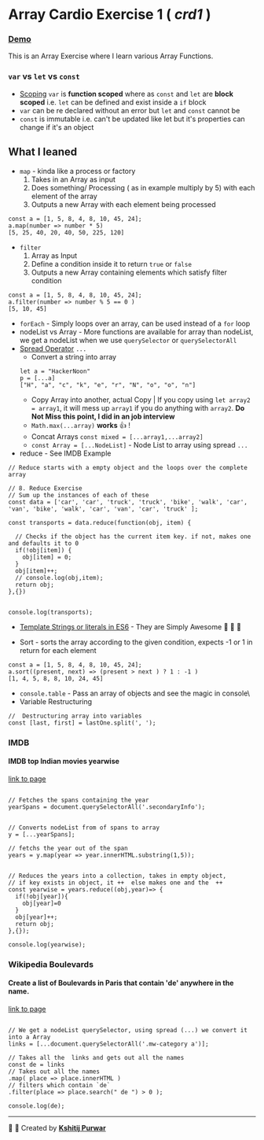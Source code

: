 # Array Cardio Exercise 1 ( _crd1_ )
### [Demo](https://www.kshitijpurwar.com/4.ArrayCardio1/)

This is an Array Exercise where I learn various Array Functions.

### `var` vs `let` vs `const`
- [Scoping](http://wesbos.com/javascript-scoping/) `var` is __function scoped__ where as `const` and `let` are __block scoped__ i.e. `let` can be defined and exist inside a `if` block
- `var` can be re declared without an error but `let` and `const` cannot be
- `const` is immutable i.e. can't be updated like let but it's properties can change if it's an object



## What I leaned
- `map` - kinda like a process or factory
  1. Takes in an Array as input
  1. Does something/ Processing ( as in example multiply by 5) with each element of the array
  1. Outputs a new Array  with each element being processed
```
const a = [1, 5, 8, 4, 8, 10, 45, 24];
a.map(number => number * 5)
[5, 25, 40, 20, 40, 50, 225, 120]
```  
- `filter`
  1. Array as Input
  1. Define a condition inside it to return `true` or `false`
  1. Outputs a new Array containing elements which satisfy filter condition
```
const a = [1, 5, 8, 4, 8, 10, 45, 24];
a.filter(number => number % 5 == 0 )
[5, 10, 45]
```
- `forEach` - Simply loops over an array, can be used instead of a `for` loop
- nodeList vs Array - More functions are available for array than nodeList, we get a nodeList when we use `querySelector` or `querySelectorAll`
- [Spread Operator](https://hackernoon.com/javascript-the-spread-operator-a867a71668ca) `...`
  - Convert a string into array
  ```
  let a = "HackerNoon"
  p = [...a]
  ["H", "a", "c", "k", "e", "r", "N", "o", "o", "n"]
  ```
  - Copy Array into another, actual Copy
  | If you copy using `let array2 = array1`, it will mess up `array1` if you do anything with `array2`. __Do Not Miss this point, I did in an job interview__
  - `Math.max(...array)` __works__ :thumbsup: !
  - Concat Arrays `const mixed = [...array1,...array2]`
  - `const Array = [...NodeList]` - Node List to array using spread `...`
- reduce - See IMDB Example

```
// Reduce starts with a empty object and the loops over the complete array

// 8. Reduce Exercise
// Sum up the instances of each of these
const data = ['car', 'car', 'truck', 'truck', 'bike', 'walk', 'car', 'van', 'bike', 'walk', 'car', 'van', 'car', 'truck' ];

const transports = data.reduce(function(obj, item) {

  // Checks if the object has the current item key. if not, makes one and defaults it to 0
  if(!obj[item]) {
    obj[item] = 0;
  }
  obj[item]++;
  // console.log(obj,item);
  return obj;
},{})


console.log(transports);
```
- [Template Strings or literals in ES6](http://wesbos.com/template-strings-html/) - They are Simply Awesome :beers: :tada: :balloon:

- Sort - sorts the array according to the given condition, expects -1 or 1 in return for each element
```
const a = [1, 5, 8, 4, 8, 10, 45, 24];
a.sort((present, next) => (present > next ) ? 1 : -1 )
[1, 4, 5, 8, 8, 10, 24, 45]
```
- `console.table` - Pass an array of objects and see the magic in console\\
- Variable Restructuring

```
//  Destructuring array into variables
const [last, first] = lastOne.split(', ');
```


### IMDB
#### IMDB top Indian movies yearwise
[link to page](http://www.imdb.com/india/top-rated-indian-movies/)
```

// Fetches the spans containing the year
yearSpans = document.querySelectorAll('.secondaryInfo');


// Converts nodeList from of spans to array
y = [...yearSpans];

// fetchs the year out of the span
years = y.map(year => year.innerHTML.substring(1,5));


// Reduces the years into a collection, takes in empty object,
// if key exists in object, it ++  else makes one and the  ++
const yearwise = years.reduce((obj,year)=> {
  if(!obj[year]){
    obj[year]=0
  }
  obj[year]++;
  return obj;
},{});

console.log(yearwise);

```


### Wikipedia Boulevards
#### Create a list of Boulevards in Paris that contain 'de' anywhere in the name.
[link to page](https://en.wikipedia.org/wiki/Category:Boulevards_in_Paris
)
```

// We get a nodeList querySelector, using spread (...) we convert it into a Array
links = [...document.querySelectorAll('.mw-category a')];

// Takes all the  links and gets out all the names
const de = links
// Takes out all the names
.map( place => place.innerHTML )
// filters which contain `de`
.filter(place => place.search(" de ") > 0 );

console.log(de);

```




---
:wrench: :nut_and_bolt: Created by  __[Kshitij Purwar](https://kshitijpurwar.com)__
